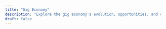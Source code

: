```yaml
---
title: "Gig Economy"
description: "Explore the gig economy's evolution, opportunities, and challenges. Learn how to thrive in the freelance marketplace."
draft: false
---
```

